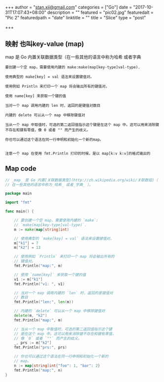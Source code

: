 +++
author = "stan.xii@gmail.com"
categories = ["Go"]
date = "2017-10-31T17:07:43+08:00"
description = ""
featured = "pic02.jpg"
featuredalt = "Pic 2"
featuredpath = "date"
linktitle = ""
title = "Slice"
type = "post"

+++


## 映射 也叫key-value (map)

map 是 Go 内置关联数据类型（在一些其他的语言中称为哈希 或者字典 
```
要创建一个空 map，需要使用内建的 make:make(map[key-type]val-type).

使用典型的 make[key] = val 语法来设置键值对。

使用例如 Println 来打印一个 map 将会输出所有的键值对。

使用 name[key] 来获取一个键的值

当对一个 map 调用内建的 len 时，返回的是键值对数目

内建的 delete 可以从一个 map 中移除键值对

当从一个 map 中取值时，可选的第二返回值指示这个键是在这个 map 中。这可以用来消除键不存在和键有零值，像 0 或者 "" 而产生的歧义。

你也可以通过这个语法在同一行申明和初始化一个新的map。


注意一个 map 在使用 fmt.Println 打印的时候，是以 map[k:v k:v]的格式输出的

```

## Map code

```go
// _map_ 是 Go 内置[关联数据类型](http://zh.wikipedia.org/wiki/关联数组)（
// 在一些其他的语言中称为_哈希_ 或者_字典_ ）。

package main

import "fmt"

func main() {

    // 要创建一个空 map，需要使用内建的 `make`:
    // `make(map[key-type]val-type)`.
    m := make(map[string]int)

    // 使用典型的 `make[key] = val` 语法来设置键值对。
    m["k1"] = 7
    m["k2"] = 13

    // 使用例如 `Println` 来打印一个 map 将会输出所有的
    // 键值对。
    fmt.Println("map:", m)

    // 使用 `name[key]` 来获取一个键的值
    v1 := m["k1"]
    fmt.Println("v1: ", v1)

    // 当对一个 map 调用内建的 `len` 时，返回的是键值对
    // 数目
    fmt.Println("len:", len(m))

    // 内建的 `delete` 可以从一个 map 中移除键值对
    delete(m, "k2")
    fmt.Println("map:", m)

    // 当从一个 map 中取值时，可选的第二返回值指示这个键
    // 是在这个 map 中。这可以用来消除键不存在和键有零值，
    // 像 `0` 或者 `""` 而产生的歧义。
    _, prs := m["k2"]
    fmt.Println("prs:", prs)

    // 你也可以通过这个语法在同一行申明和初始化一个新的
    // map。
    n := map[string]int{"foo": 1, "bar": 2}
    fmt.Println("map:", n)
}
```
